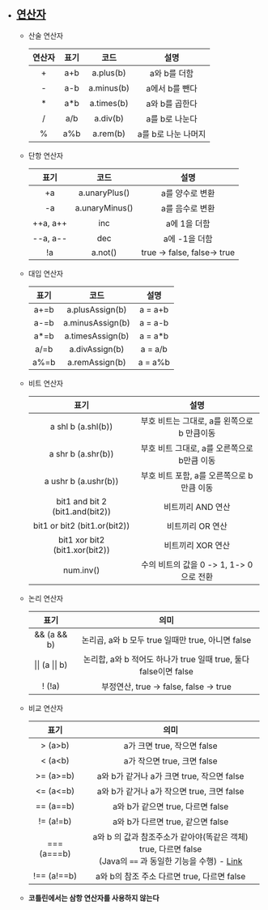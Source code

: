 - ## [**연산자**](https://kotlinlang.org/docs/reference/keyword-reference.html)

  - 산술 연산자

    | 연산자 | 표기 |    코드    |        설명         |
    | :----: | :--: | :--------: | :-----------------: |
    |   +    | a+b  | a.plus(b)  |    a와 b를 더함     |
    |   -    | a-b  | a.minus(b) |   a에서 b를 뺀다    |
    |   *    | a*b  | a.times(b) |   a와 b를 곱한다    |
    |   /    | a/b  |  a.div(b)  |   a를 b로 나눈다    |
    |   %    | a%b  |  a.rem(b)  | a를 b로 나눈 나머지 |

  - 단항 연산자

    |   표기   |      코드      |            설명             |
    | :------: | :------------: | :-------------------------: |
    |    +a    | a.unaryPlus()  |       a를 양수로 변환       |
    |    -a    | a.unaryMinus() |       a를 음수로 변환       |
    | ++a, a++ |      inc       |        a에 1을 더함         |
    | --a, a-- |      dec       |        a에 -1을 더함        |
    |    !a    |    a.not()     | true -> false, false-> true |

  - 대입 연산자

    | 표기 |       코드       |  설명   |
    | :--: | :--------------: | :-----: |
    | a+=b | a.plusAssign(b)  | a = a+b |
    | a-=b | a.minusAssign(b) | a = a-b |
    | a*=b | a.timesAssign(b) | a = a*b |
    | a/=b |  a.divAssign(b)  | a = a/b |
    | a%=b |  a.remAssign(b)  | a = a%b |

  - 비트 연산자

    |              표기               |                    설명                     |
    | :-----------------------------: | :-----------------------------------------: |
    |       a shl b (a.shl(b))        | 부호 비트는 그대로, a를 왼쪽으로 b 만큼이동 |
    |       a shr b (a.shr(b))        | 부호 비트 그대로, a를 오른쪽으로 b만큼 이동 |
    |      a ushr b (a.ushr(b))       | 부호 비트 포함, a를 오른쪽으로 b 만큼 이동  |
    | bit1 and bit 2 (bit1.and(bit2)) |              비트끼리 AND 연산              |
    |  bit1 or bit2 (bit1.or(bit2))   |              비트끼리 OR 연산               |
    | bit1 xor bit2 (bit1.xor(bit2))  |              비트끼리 XOR 연산              |
    |            num.inv()            |  수의 비트의 값을 0 -> 1, 1-> 0 으로 전환   |

  - 논리 연산자

    |      표기       |                             의미                             |
    | :-------------: | :----------------------------------------------------------: |
    |   && (a && b)   |      논리곱, a와 b 모두 true 일때만 true, 아니면 false       |
    | \|\| (a \|\| b) | 논리합, a와 b 적어도 하나가 true 일때 true, 둘다 false이면 false |
    |     ! (!a)      |            부정연산, true -> false, false -> true            |

  - 비교 연산자

    |    표기     |                             의미                             |
    | :---------: | :----------------------------------------------------------: |
    |   > (a>b)   |                 a가 크면 true, 작으면 false                  |
    |   < (a<b)   |                 a가 작으면 true, 크면 false                  |
    |  >= (a>=b)  |          a와 b가 같거나 a가 크면 true, 작으면 false          |
    |  <= (a<=b)  |          a와 b가 같거나 a가 작으면 true, 크면 false          |
    |  == (a==b)  |              a와 b가 같으면 true, 다르면 false               |
    |  != (a!=b)  |              a와 b가 다르면 true, 같으면 false               |
    | === (a===b) | a와 b 의 값과 참조주소가 같아야(똑같은 객체) true, 다르면 false<br />(Java의 `==` 과 동일한 기능을 수행) - [Link](https://kotlinlang.org/docs/reference/equality.html) |
    | !== (a!==b) |         a와 b의 참조 주소 다르면 true, 다르면 false          |

  - **코틀린에서는 삼항 연산자를 사용하지 않는다**


